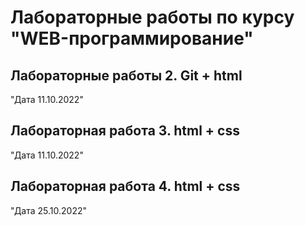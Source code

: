 # Лабораторные работы по курсу "WEB-программирование"

## Лабораторные работы 2. Git + html

"Дата 11.10.2022"


## Лабораторная работа 3. html + css

"Дата 11.10.2022"


## Лабораторная работа 4. html + css

"Дата 25.10.2022"
